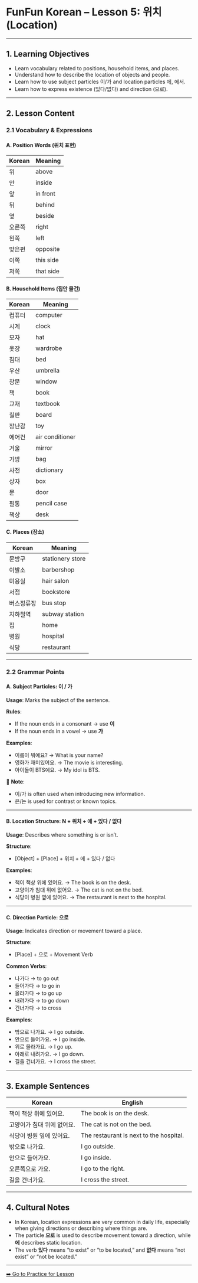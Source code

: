 # FunFun Korean – Lesson 5: 위치 (Location)

---

## 1. Learning Objectives  
- Learn vocabulary related to positions, household items, and places.  
- Understand how to describe the location of objects and people.  
- Learn how to use subject particles 이/가 and location particles 에, 에서.  
- Learn how to express existence (있다/없다) and direction (으로).  

---

## 2. Lesson Content

### 2.1 Vocabulary & Expressions

#### A. Position Words (위치 표현)

| Korean | Meaning |
|--------|---------|
| 위 | above |
| 안 | inside |
| 앞 | in front |
| 뒤 | behind |
| 옆 | beside |
| 오른쪽 | right |
| 왼쪽 | left |
| 맞은편 | opposite |
| 이쪽 | this side |
| 저쪽 | that side |

#### B. Household Items (집안 물건)

| Korean | Meaning |
|--------|---------|
| 컴퓨터 | computer |
| 시계 | clock |
| 모자 | hat |
| 옷장 | wardrobe |
| 침대 | bed |
| 우산 | umbrella |
| 창문 | window |
| 책 | book |
| 교재 | textbook |
| 칠판 | board |
| 장난감 | toy |
| 에어컨 | air conditioner |
| 거울 | mirror |
| 가방 | bag |
| 사전 | dictionary |
| 상자 | box |
| 문 | door |
| 필통 | pencil case |
| 책상 | desk |

#### C. Places (장소)

| Korean | Meaning |
|--------|---------|
| 문방구 | stationery store |
| 이발소 | barbershop |
| 미용실 | hair salon |
| 서점 | bookstore |
| 버스정류장 | bus stop |
| 지하철역 | subway station |
| 집 | home |
| 병원 | hospital |
| 식당 | restaurant |

---

### 2.2 Grammar Points

#### A. Subject Particles: 이 / 가

**Usage**: Marks the subject of the sentence.

**Rules**:
- If the noun ends in a consonant → use **이**  
- If the noun ends in a vowel → use **가**

**Examples**:
- 이름이 뭐예요? → What is your name?  
- 영화가 재미있어요. → The movie is interesting.  
- 아이돌이 BTS예요. → My idol is BTS.

📝 **Note**:  
- 이/가 is often used when introducing new information.  
- 은/는 is used for contrast or known topics.

---

#### B. Location Structure: N + 위치 + 에 + 있다 / 없다

**Usage**: Describes where something is or isn’t.

**Structure**:  
- [Object] + [Place] + 위치 + 에 + 있다 / 없다

**Examples**:
- 책이 책상 위에 있어요. → The book is on the desk.  
- 고양이가 침대 위에 없어요. → The cat is not on the bed.  
- 식당이 병원 옆에 있어요. → The restaurant is next to the hospital.

---

#### C. Direction Particle: 으로

**Usage**: Indicates direction or movement toward a place.

**Structure**:  
- [Place] + 으로 + Movement Verb

**Common Verbs**:
- 나가다 → to go out  
- 들어가다 → to go in  
- 올라가다 → to go up  
- 내려가다 → to go down  
- 건너가다 → to cross

**Examples**:
- 밖으로 나가요. → I go outside.  
- 안으로 들어가요. → I go inside.  
- 위로 올라가요. → I go up.  
- 아래로 내려가요. → I go down.  
- 길을 건너가요. → I cross the street.

---

## 3. Example Sentences

| Korean | English |
|--------|---------|
| 책이 책상 위에 있어요. | The book is on the desk. |
| 고양이가 침대 위에 없어요. | The cat is not on the bed. |
| 식당이 병원 옆에 있어요. | The restaurant is next to the hospital. |
| 밖으로 나가요. | I go outside. |
| 안으로 들어가요. | I go inside. |
| 오른쪽으로 가요. | I go to the right. |
| 길을 건너가요. | I cross the street. |

---

## 4. Cultural Notes

- In Korean, location expressions are very common in daily life, especially when giving directions or describing where things are.  
- The particle **으로** is used to describe movement toward a direction, while **에** describes static location.  
- The verb **있다** means “to exist” or “to be located,” and **없다** means “not exist” or “not be located.”

---
[➡️ Go to Practice for Lesson](lesson5_practice.md)
